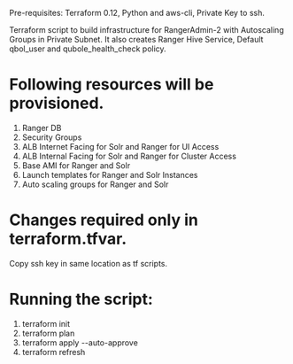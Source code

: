 Pre-requisites: Terraform 0.12, Python and aws-cli, Private Key to ssh.

Terraform script to build infrastructure for RangerAdmin-2 with Autoscaling Groups in Private Subnet.
It also creates Ranger Hive Service, Default qbol_user and qubole_health_check policy.

# Following resources will be provisioned.
1. Ranger DB
2. Security Groups
3. ALB Internet Facing for Solr and Ranger for UI Access
4. ALB Internal Facing for Solr and Ranger for Cluster Access
4. Base AMI for Ranger and Solr
5. Launch templates for Ranger and Solr Instances
6. Auto scaling groups for Ranger and Solr

# Changes required only in terraform.tfvar.
Copy ssh key in same location as tf scripts.
# Running the script: 
1. terraform init
2. terraform plan
3. terraform apply --auto-approve
4. terraform refresh
 

